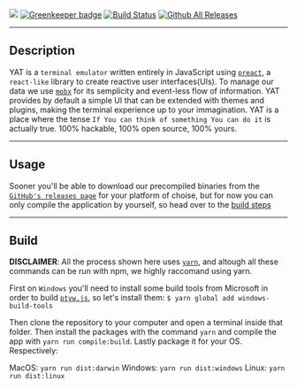 ![](https://github.com/LucaT1/yat/tree/master/screenshots/first.png)
[![Greenkeeper badge](https://badges.greenkeeper.io/LucaT1/yat.svg)](https://greenkeeper.io/)
[![Build Status](https://travis-ci.org/LucaT1/yat.svg?branch=master)](https://travis-ci.org/LucaT1/yat)
[![Github All Releases](https://img.shields.io/github/downloads/LucaT1/yat/total.svg)]()

***

## Description
YAT is a `terminal emulator` written entirely in JavaScript using [`preact`](https://github.com/developit/preact), a `react-like` library to create reactive user interfaces(UIs). To manage our data we use [`mobx`](https://github.com/mobxjs/mobx) for its semplicity and event-less flow of information. YAT provides by default a simple UI that can be extended with themes and plugins, making the terminal experience up to your immagination. YAT is a place where the tense `If You can think of something You can do it` is actually true. 100% hackable, 100% open source, 100% yours.

***

## Usage
Sooner you'll be able to download our precompiled binaries from the [`GitHub's releases page`](https://github.com/LucaT1/yat/releases) for your platform of choise, but for now you can only compile the application by yourself, so head over to the [build steps](#build)

***

## Build
**DISCLAIMER**: All the process shown here uses [`yarn`](https://yarnpkg.com), and altough all these commands can be run with npm, we highly raccomand using yarn.

First on `Windows` you'll need to install some build tools from Microsoft in order to build [`ptyw.js`](https://github.com/iiegor/ptyw.js/tree/master), so let's install them:
`$ yarn global add windows-build-tools`

Then clone the repository to your computer and open a terminal inside that folder.
Then install the packages with the command `yarn` and compile the app with `yarn run compile:build`. Lastly package it for your OS. Respectively:

MacOS:   `yarn run dist:darwin`
Windows: `yarn run dist:windows`
Linux:   `yarn run dist:linux`
